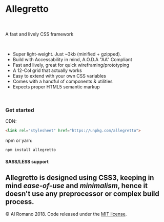 <p align="center">
<h1>Allegretto</h1>
<br><br>
A fast and lively CSS framework
</p>

<br>

- Super light-weight. Just ~3kb (minified + gzipped).
- Build with Accessability in mind, A.O.D.A "AA" Compliant
- Fast and lively, great for quick wireframing/prototyping
- A 12-Col grid that actually works
- Easy to extend with your own CSS variables
- Comes with a handful of components & utilities
- Expects proper HTML5 semantic markup

<br>

### Get started

CDN:
```html
<link rel="stylesheet" href="https://unpkg.com/allegretto">
```

npm or yarn:
```bash
npm install allegretto
```

#### SASS/LESS support
Allegretto is designed using CSS3, keeping in mind *ease-of-use* and *minimalism*, hence it doesn't use any preprocessor or complex build process.
---

&copy; Al Romano 2018. Code released under the [MIT license](https://allegretto.herokuapp.com/).
